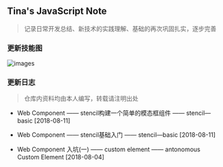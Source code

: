 ## Tina's JavaScript Note
> 记录日常开发总结、新技术的实践理解、基础的再次巩固扎实，逐步完善

### 更新技能图
![images](https://github.com/Tinalst/Tina-s-Javascript-note/blob/master/images/tinalim_tree.png)

### 更新日志

> 仓库内资料均由本人编写，转载请注明出处

+ Web Component —— stencil构建一个简单的模态框组件 —— stencil—basic [2018-08-11]

+ Web Component —— stencil基础入门 —— stencil—basic [2018-08-11]

+ Web Component 入坑(一) —— custom element —— antonomous Custom Element [2018-08-04] 





    